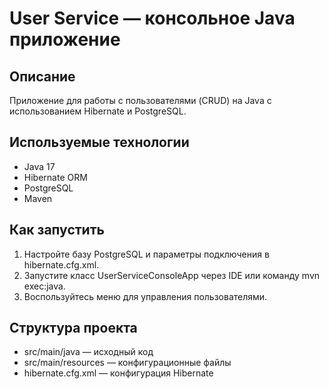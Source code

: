 # User Service — консольное Java приложение

## Описание
Приложение для работы с пользователями (CRUD) на Java с использованием Hibernate и PostgreSQL.

## Используемые технологии
- Java 17
- Hibernate ORM
- PostgreSQL
- Maven

## Как запустить
1. Настройте базу PostgreSQL и параметры подключения в hibernate.cfg.xml.
2. Запустите класс UserServiceConsoleApp через IDE или команду mvn exec:java.
3. Воспользуйтесь меню для управления пользователями.

## Структура проекта
- src/main/java — исходный код
- src/main/resources — конфигурационные файлы
- hibernate.cfg.xml — конфигурация Hibernate